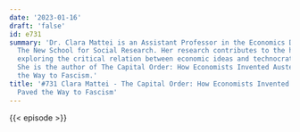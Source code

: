 ```yaml
---
date: '2023-01-16'
draft: 'false'
id: e731
summary: 'Dr. Clara Mattei is an Assistant Professor in the Economics Department of
  The New School for Social Research. Her research contributes to the history of capitalism,
  exploring the critical relation between economic ideas and technocratic policy making.
  She is the author of The Capital Order: How Economists Invented Austerity and Paved
  the Way to Fascism.'
title: '#731 Clara Mattei - The Capital Order: How Economists Invented Austerity and
  Paved the Way to Fascism'
---
```

{{< episode >}}
